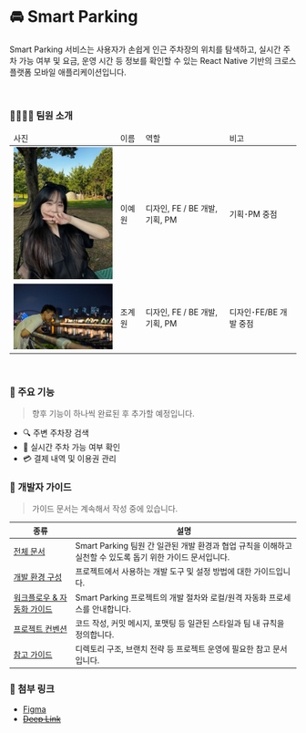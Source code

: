 # 🚘 Smart Parking

Smart Parking 서비스는 사용자가 손쉽게 인근 주차장의 위치를 탐색하고, 실시간 주차 가능 여부 및 요금, 운영 시간 등 정보를 확인할 수 있는 React Native 기반의 크로스 플랫폼 모바일 애플리케이션입니다.

<br />

### 🧑‍💻👩‍💻 팀원 소개

<table>
  <thead>
    <tr>
      <td>사진</td>
      <td>이름</td>
      <td>역할</td>
      <td>비고</td>
    </tr>
  </thead>

  <tbody>
    <tr>
      <td><img src="./assets/images/docs/이예원.webp" alt="이예원" width=248/></td>
      <td>이예원</td>
      <td>디자인, FE / BE 개발, 기획, PM</td>
      <td>기획･PM 중점</td>
    </tr>
    <tr>
      <td><img src="./assets/images/docs/조계원.webp" alt="조계원" width=248 /></td>
      <td>조계원</td>
      <td>디자인, FE / BE 개발, 기획, PM</td>
      <td>디자인･FE/BE 개발 중점</td>
    </tr>
  </tbody>
</table>

<br />

### 📌 주요 기능

> 향후 기능이 하나씩 완료된 후 추가할 예정입니다.

- 🔍 주변 주차장 검색
- 📍 실시간 주차 가능 여부 확인
- 💳 결제 내역 및 이용권 관리

### 📑 개발자 가이드

> 가이드 문서는 계속해서 작성 중에 있습니다.

|종류|설명|
|--|--|
| [전체 문서](./docs/README.md) | Smart Parking 팀원 간 일관된 개발 환경과 협업 규칙을 이해하고 실천할 수 있도록 돕기 위한 가이드 문서입니다. |
| [개발 환경 구성](./docs/environment/README.md) | 프로젝트에서 사용하는 개발 도구 및 설정 방법에 대한 가이드입니다. |
| [워크플로우 & 자동화 가이드](./docs/workflows/README.md) | Smart Parking 프로젝트의 개발 절차와 로컬/원격 자동화 프로세스를 안내합니다. |
| [프로젝트 컨벤션](./docs/convention/README.md) | 코드 작성, 커밋 메시지, 포맷팅 등 일관된 스타일과 팀 내 규칙을 정의합니다. |
| [참고 가이드](./docs/guides/README.md) | 디렉토리 구조, 브랜치 전략 등 프로젝트 운영에 필요한 참고 문서입니다. |

### 🔗 첨부 링크
- [Figma](https://www.figma.com/design/YiRMpmptmkRIyNmpZa87co/Smart-Parking---Design-System?node-id=0-1&t=AJpGerxQWEKF7eey-1)
- ~~[Deep Link]()~~
